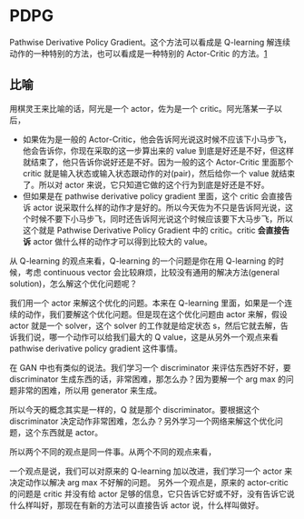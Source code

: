 

<!--
 * @version:
 * @Author:  StevenJokess（蔡舒起） https://github.com/StevenJokess
 * @Date: 2023-06-04 18:51:46
 * @LastEditors:  StevenJokess（蔡舒起） https://github.com/StevenJokess
 * @LastEditTime: 2023-06-04 18:56:49
 * @Description:
 * @Help me: make friends by a867907127@gmail.com and help me get some “foreign” things or service I need in life; 如有帮助，请赞助，失业3年了。![支付宝收款码](https://github.com/StevenJokess/d2rl/blob/master/img/%E6%94%B6.jpg)
 * @TODO::
 * @Reference:
-->
# PDPG

Pathwise Derivative Policy Gradient。这个方法可以看成是 Q-learning 解连续动作的一种特别的方法，也可以看成是一种特别的 Actor-Critic 的方法。[1]

## 比喻

用棋灵王来比喻的话，阿光是一个 actor，佐为是一个 critic。阿光落某一子以后，

- 如果佐为是一般的 Actor-Critic，他会告诉阿光说这时候不应该下小马步飞，他会告诉你，你现在采取的这一步算出来的 value 到底是好还是不好，但这样就结束了，他只告诉你说好还是不好。因为一般的这个 Actor-Critic 里面那个 critic 就是输入状态或输入状态跟动作的对(pair)，然后给你一个 value 就结束了。所以对 actor 来说，它只知道它做的这个行为到底是好还是不好。
- 但如果是在 pathwise derivative policy gradient 里面，这个 critic 会直接告诉 actor 说采取什么样的动作才是好的。所以今天佐为不只是告诉阿光说，这个时候不要下小马步飞，同时还告诉阿光说这个时候应该要下大马步飞，所以这个就是 Pathwise Derivative Policy Gradient 中的 critic。critic **会直接告诉** actor 做什么样的动作才可以得到比较大的 value。


从 Q-learning 的观点来看，Q-learning 的一个问题是你在用 Q-learning 的时候，考虑 continuous vector 会比较麻烦，比较没有通用的解决方法(general solution)，怎么解这个优化问题呢？

我们用一个 actor 来解这个优化的问题。本来在 Q-learning 里面，如果是一个连续的动作，我们要解这个优化问题。但是现在这个优化问题由 actor 来解，假设 actor 就是一个 solver，这个 solver 的工作就是给定状态 s，然后它就去解，告诉我们说，哪一个动作可以给我们最大的 Q value，这是从另外一个观点来看 pathwise derivative policy gradient 这件事情。

在 GAN 中也有类似的说法。我们学习一个 discriminator 来评估东西好不好，要 discriminator 生成东西的话，非常困难，那怎么办？因为要解一个 arg max 的问题非常的困难，所以用 generator 来生成。

所以今天的概念其实是一样的，Q 就是那个 discriminator。要根据这个 discriminator 决定动作非常困难，怎么办？另外学习一个网络来解这个优化问题，这个东西就是 actor。

所以两个不同的观点是同一件事。从两个不同的观点来看，

一个观点是说，我们可以对原来的 Q-learning 加以改进，我们学习一个 actor 来决定动作以解决 arg max 不好解的问题。
另外一个观点是，原来的 actor-critic 的问题是 critic 并没有给 actor 足够的信息，它只告诉它好或不好，没有告诉它说什么样叫好，那现在有新的方法可以直接告诉 actor 说，什么样叫做好。

[1]: https://blog.csdn.net/qq_44766883/article/details/113062953
